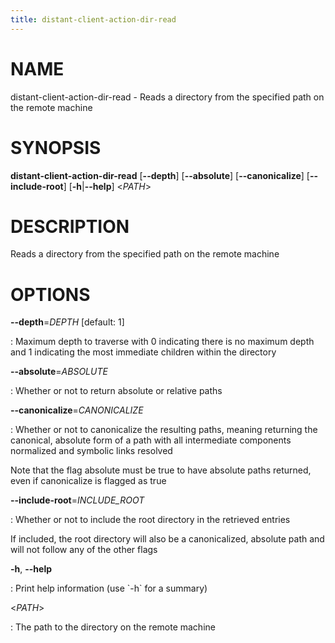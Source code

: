 ```yaml
---
title: distant-client-action-dir-read
---
```


# NAME

distant-client-action-dir-read - Reads a directory from the specified
path on the remote machine

# SYNOPSIS

**distant-client-action-dir-read** \[**\--depth**\] \[**\--absolute**\]
\[**\--canonicalize**\] \[**\--include-root**\] \[**-h**\|**\--help**\]
\<*PATH*\>

# DESCRIPTION

Reads a directory from the specified path on the remote machine

# OPTIONS

**\--depth**=*DEPTH* \[default: 1\]

:   Maximum depth to traverse with 0 indicating there is no maximum
    depth and 1 indicating the most immediate children within the
    directory

**\--absolute**=*ABSOLUTE*

:   Whether or not to return absolute or relative paths

**\--canonicalize**=*CANONICALIZE*

:   Whether or not to canonicalize the resulting paths, meaning
    returning the canonical, absolute form of a path with all
    intermediate components normalized and symbolic links resolved

Note that the flag absolute must be true to have absolute paths
returned, even if canonicalize is flagged as true

**\--include-root**=*INCLUDE_ROOT*

:   Whether or not to include the root directory in the retrieved
    entries

If included, the root directory will also be a canonicalized, absolute
path and will not follow any of the other flags

**-h**, **\--help**

:   Print help information (use \`-h\` for a summary)

\<*PATH*\>

:   The path to the directory on the remote machine
